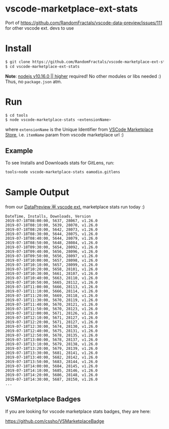 # vscode-marketplace-ext-stats

Port of https://github.com/RandomFractals/vscode-data-preview/issues/111 for other vscode ext. devs to use

# Install

```bash
$ git clone https://github.com/RandomFractals/vscode-marketplace-ext-stats
$ cd vscode-marketplace-ext-stats
```

**Note**: [nodejs v10.16.0 || higher](https://nodejs.org/en/download/) required! No other modules or libs needed :) Thus, no `package.json` atm.

# Run

```bash
$ cd tools
$ node vscode-marketplace-stats <extensionName>
```
where `extensionName` is the Unique Identifier from [VSCode Marketplace Store](https://marketplace.visualstudio.com/vscode), i.e. `itemName` param from vscode marketplace url :)

## Example

To see Installs and Downloads stats for GitLens, run:

```bash
tools>node vscode-marketplace-stats eamodio.gitlens
```

# Sample Output

from our [DataPreview 🈸 vscode ext.](https://github.com/RandomFractals/vscode-data-preview) marketplace stats run today :)

```csv
DateTime, Installs, Downloads, Version
2019-07-18T08:00:00, 5637, 28067, v1.26.0
2019-07-18T08:10:00, 5639, 28070, v1.26.0
2019-07-18T08:20:00, 5642, 28073, v1.26.0
2019-07-18T08:30:00, 5644, 28075, v1.26.0
2019-07-18T08:40:00, 5644, 28079, v1.26.0
2019-07-18T08:50:00, 5648, 28084, v1.26.0
2019-07-18T09:30:00, 5654, 28092, v1.26.0
2019-07-18T09:40:00, 5656, 28096, v1.26.0
2019-07-18T09:50:00, 5656, 28097, v1.26.0
2019-07-18T10:00:00, 5657, 28098, v1.26.0
2019-07-18T10:10:00, 5657, 28099, v1.26.0
2019-07-18T10:20:00, 5658, 28101, v1.26.0
2019-07-18T10:30:00, 5661, 28107, v1.26.0
2019-07-18T10:40:00, 5663, 28110, v1.26.0
2019-07-18T10:50:00, 5665, 28112, v1.26.0
2019-07-18T11:00:00, 5666, 28113, v1.26.0
2019-07-18T11:10:00, 5666, 28114, v1.26.0
2019-07-18T11:20:00, 5669, 28118, v1.26.0
2019-07-18T11:30:00, 5670, 28119, v1.26.0
2019-07-18T11:40:00, 5670, 28121, v1.26.0
2019-07-18T11:50:00, 5670, 28123, v1.26.0
2019-07-18T12:00:00, 5671, 28126, v1.26.0
2019-07-18T12:10:00, 5671, 28127, v1.26.0
2019-07-18T12:20:00, 5671, 28127, v1.26.0
2019-07-18T12:30:00, 5674, 28130, v1.26.0
2019-07-18T12:40:00, 5675, 28131, v1.26.0
2019-07-18T12:50:00, 5678, 28135, v1.26.0
2019-07-18T13:00:00, 5678, 28137, v1.26.0
2019-07-18T13:10:00, 5679, 28138, v1.26.0
2019-07-18T13:20:00, 5679, 28139, v1.26.0
2019-07-18T13:30:00, 5681, 28141, v1.26.0
2019-07-18T13:40:00, 5682, 28142, v1.26.0
2019-07-18T13:50:00, 5683, 28144, v1.26.0
2019-07-18T14:00:00, 5684, 28145, v1.26.0
2019-07-18T14:10:00, 5685, 28146, v1.26.0
2019-07-18T14:20:00, 5686, 28148, v1.26.0
2019-07-18T14:30:00, 5687, 28150, v1.26.0
...
```
## VSMarketplace Badges

If you are looking for vscode marketplace stats badges, they are here: 

https://github.com/cssho/VSMarketplaceBadge
